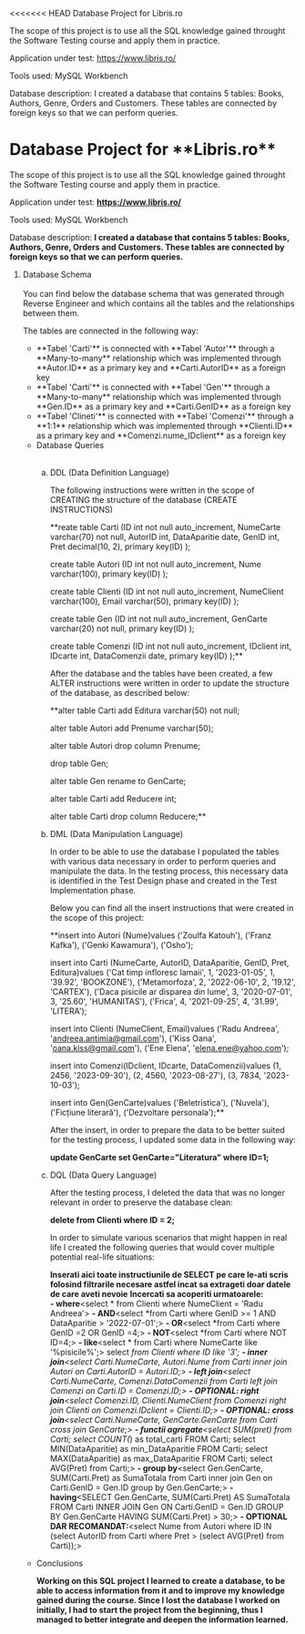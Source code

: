 <<<<<<< HEAD
Database Project for Libris.ro

The scope of this project is to use all the SQL knowledge gained throught the Software Testing course and apply them in practice.

Application under test: https://www.libris.ro/

Tools used: MySQL Workbench

Database description: I created a database that contains 5 tables: Books, Authors, Genre, Orders and Customers. These tables are connected by foreign keys so that we can perform queries.
<h1>Database Project for **Libris.ro**</h1>

The scope of this project is to use all the SQL knowledge gained throught the Software Testing course and apply them in practice.

Application under test: **https://www.libris.ro/**

Tools used: MySQL Workbench

Database description: **I created a database that contains 5 tables: Books, Authors, Genre, Orders and Customers. These tables are connected by foreign keys so that we can perform queries.**

<ol>
<li>Database Schema </li>
<br>
You can find below the database schema that was generated through Reverse Engineer and which contains all the tables and the relationships between them.

The tables are connected in the following way:

<ul>
  <li> **Tabel 'Carti'**  is connected with **Tabel 'Autor'** through a **Many-to-many** relationship which was implemented through **Autor.ID** as a primary key and **Carti.AutorID** as a foreign key</li>

  <li> **Tabel 'Carti'**  is connected with **Tabel 'Gen'** through a **Many-to-many** relationship which was implemented through **Gen.ID** as a primary key and **Carti.GenID** as a foreign key</li>

  <li> **Tabel 'Clineti'**  is connected with **Tabel 'Comenzi'** through a **1:1** relationship which was implemented through **Clienti.ID** as a primary key and **Comenzi.nume_IDclient** as a foreign key</li>

<li>Database Queries</li><br>

<ol type="a">
  <li>DDL (Data Definition Language)</li>

  The following instructions were written in the scope of CREATING the structure of the database (CREATE INSTRUCTIONS)

  **reate table Carti
  (ID int not null auto_increment,
  NumeCarte varchar(70) not null,
  AutorID int,
  DataAparitie date,
  GenID int,
  Pret decimal(10, 2),
  primary key(ID)
  );

  create table Autori
  (ID int not null auto_increment,
  Nume varchar(100),
  primary key(ID)
  );

  create table Clienti
  (ID int not null auto_increment,
  NumeClient varchar(100),
  Email varchar(50),
  primary key(ID)
  );

  create table Gen
  (ID int not null auto_increment,
  GenCarte varchar(20) not null,
  primary key(ID)
  );

  create table Comenzi
  (ID int not null auto_increment,
  IDclient int,
  IDcarte int,
  DataComenzii date,
  primary key(ID)
  );**

  After the database and the tables have been created, a few ALTER instructions were written in order to update the structure of the database, as described below:

  **alter table Carti add Editura varchar(50) not null;

  alter table Autori
  add Prenume varchar(50);

  alter table Autori
  drop column Prenume;

  drop table Gen;

  alter table Gen
  rename to GenCarte;


  alter table Carti
  add Reducere int;

  alter table Carti
  drop column Reducere;**


  <li>DML (Data Manipulation Language)</li>

  In order to be able to use the database I populated the tables with various data necessary in order to perform queries and manipulate the data.
  In the testing process, this necessary data is identified in the Test Design phase and created in the Test Implementation phase.

  Below you can find all the insert instructions that were created in the scope of this project:

  **insert into Autori (Nume)values
  ('Zoulfa Katouh'),
  ('Franz Kafka'),
  ('Genki Kawamura'),
  ('Osho');


  insert into Carti (NumeCarte, AutorID, DataAparitie, GenID, Pret, Editura)values
  ('Cat timp infloresc lamaii', 1, '2023-01-05', 1, '39.92', 'BOOKZONE'),
  ('Metamorfoza', 2, '2022-06-10', 2, '19.12', 'CARTEX'),
  ('Daca pisicile ar disparea din lume', 3, '2020-07-01', 3, '25.60', 'HUMANITAS'),
  ('Frica', 4, '2021-09-25', 4, '31.99', 'LITERA');


  insert into Clienti (NumeClient, Email)values
  ('Radu Andreea', 'andreea.antimia@gmail.com'),
  ('Kiss Oana', 'oana.kiss@gmail.com'),
  ('Ene Elena', 'elena.ene@yahoo.com');


  insert into Comenzi(IDclient, IDcarte, DataComenzii)values
  (1, 2456, '2023-09-30'),
  (2, 4560, '2023-08-27'),
  (3, 7834, '2023-10-03');


  insert into Gen(GenCarte)values
  ('Beletristica'),
  ('Nuvela'),
  ('Ficțiune literară'),
  ('Dezvoltare personala');**

  After the insert, in order to prepare the data to be better suited for the testing process, I updated some data in the following way:

  **update GenCarte set GenCarte="Literatura" where ID=1;**


  <li>DQL (Data Query Language)</li>

After the testing process, I deleted the data that was no longer relevant in order to preserve the database clean:

**delete from Clienti
where ID = 2;**

In order to simulate various scenarios that might happen in real life I created the following queries that would cover multiple potential real-life situations:

**Inserati aici toate instructiunile de SELECT pe care le-ati scris folosind filtrarile necesare astfel incat sa extrageti doar datele de care aveti nevoie**
**Incercati sa acoperiti urmatoarele:**<br>
**- where**<select * from Clienti where NumeClient = 'Radu Andreea'>
**- AND**<select *from Carti where GenID >= 1 AND DataAparitie > '2022-07-01';>
**- OR**<select *from Carti where GenID =2 OR GenID =4;>
**- NOT**<select *from Carti where NOT ID=4;>
**- like**<select * from Carti where NumeCarte like '%pisicile%';>
select *from Clienti
where ID like '3';
**- inner join**<select Carti.NumeCarte, Autori.Nume from Carti inner join Autori on Carti.AutorID = Autori.ID;>
**- left join**<select Carti.NumeCarte, Comenzi.DataComenzii from Carti left join Comenzi on Carti.ID = Comenzi.ID;>
**- OPTIONAL: right join**<select Comenzi.ID, Clienti.NumeClient from Comenzi right join Clienti on Comenzi.IDclient = Clienti.ID;>
**- OPTIONAL: cross join**<select Carti.NumeCarte, GenCarte.GenCarte from Carti cross join GenCarte;>
**- functii agregate**<select SUM(pret) from Carti;
select COUNT(*) as total_carti FROM Carti;
select MIN(DataAparitie) as min_DataAparitie FROM Carti;
select MAX(DataAparitie) as max_DataAparitie FROM Carti;
select AVG(Pret) from Carti;>
**- group by**<select Gen.GenCarte, SUM(Carti.Pret) as SumaTotala from Carti inner join Gen on Carti.GenID = Gen.ID group by Gen.GenCarte;>
**- having**<SELECT Gen.GenCarte, SUM(Carti.Pret) AS SumaTotala FROM Carti INNER JOIN Gen ON Carti.GenID = Gen.ID GROUP BY Gen.GenCarte HAVING SUM(Carti.Pret) > 30;>
**- OPTIONAL DAR RECOMANDAT:**<select Nume from Autori where ID IN (select AutorID from Carti where Pret > (select AVG(Pret) from Carti));>

</ol>

<li>Conclusions</li>

**Working on this SQL project I learned to create a database, to be able to access information from it and to improve my knowledge gained during the course.
Since I lost the database I worked on initially, I had to start the project from the beginning, thus I managed to better integrate and deepen the information learned.**
